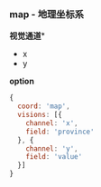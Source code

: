 ### map - 地理坐标系

**视觉通道***

- x
- y

**option**

```js
{
  coord: 'map',
  visions: [{
    channel: 'x',
    field: 'province'
  }, {
    channel: 'y',
    field: 'value'
  }]
}
```